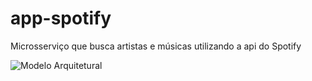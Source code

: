 # app-spotify
Microsserviço que busca artistas e músicas utilizando a api do Spotify

![Modelo Arquitetural](https://github.com/maxmelodia/app-spotify/blob/master/Modelo_Arquitetural_Trabalho_Final.png)
